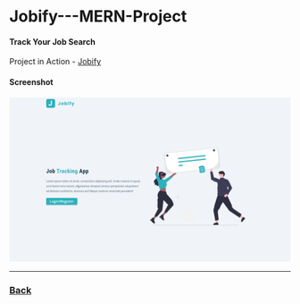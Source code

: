 # Jobify---MERN-Project

#### Track Your Job Search

Project in Action - [Jobify](https://jobify-juoh.onrender.com/)

#### Screenshot

![image](./Project%20Capture.png)

---

### [Back](../readme.md)
